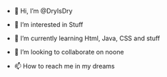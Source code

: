 - 👋 Hi, I’m @DryIsDry

- 👀 I’m interested in Stuff

- 🌱 I’m currently learning Html, Java, CSS and stuff

- 💞️ I’m looking to collaborate on noone

- 📫 How to reach me in my dreams